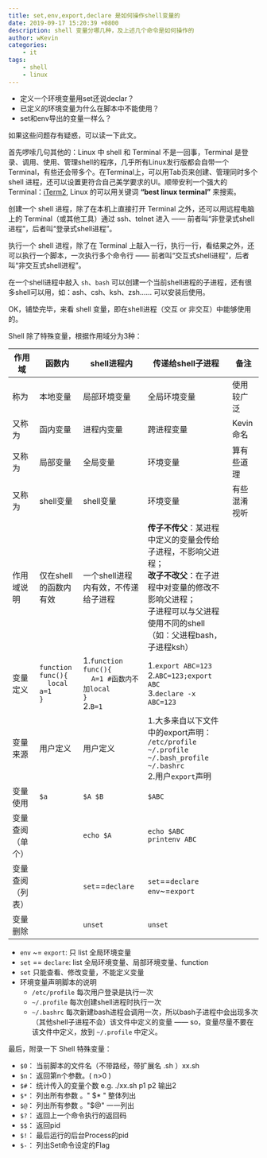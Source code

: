 ```yaml
---
title: set,env,export,declare 是如何操作shell变量的
date: 2019-09-17 15:20:39 +0800
description: shell 变量分哪几种，及上述几个命令是如何操作的
author: wKevin
categories: 
    - it
tags:
    - shell
    - linux
---
```


- 定义一个环境变量用set还说declar？
- 已定义的环境变量为什么在脚本中不能使用？
- set和env导出的变量一样么？

如果这些问题存有疑惑，可以读一下此文。

首先啰嗦几句其他的：Linux 中 shell 和 Terminal 不是一回事，Terminal 是登录、调用、使用、管理shell的程序，几乎所有Linux发行版都会自带一个Terminal，有些还会带多个。在Terminal上，可以用Tab页来创建、管理同时多个 shell 进程，还可以设置更符合自己美学要求的UI。顺带安利一个强大的Terminal：[iTerm2](https://iterm2.com/), Linux 的可以用关键词 **“best linux terminal”** 来搜索。

创建一个 shell 进程，除了在本机上直接打开 Terminal 之外，还可以用远程电脑上的 Terminal（或其他工具）通过 ssh、telnet 进入 —— 前者叫“非登录式shell进程”，后者叫“登录式shell进程”。

执行一个 shell 进程，除了在 Terminal 上敲入一行，执行一行，看结果之外，还可以执行一个脚本，一次执行多个命令行 —— 前者叫“交互式shell进程”，后者叫“非交互式shell进程”。

在一个shell进程中敲入 `sh`、`bash` 可以创建一个当前shell进程的子进程，还有很多shell可以用，如：ash、csh、ksh、zsh…… 可以安装后使用。

OK，铺垫完毕，来看 shell 变量，即在shell进程（交互 or 非交互）中能够使用的。

Shell 除了特殊变量，根据作用域分为3种：

|作用域|函数内|shell进程内|传递给shell子进程|备注|
|---|---|---|---|---|
|称为|本地变量|局部环境变量|全局环境变量|使用较广泛|
|又称为|函内变量|进程内变量|跨进程变量|Kevin命名|
|又称为|局部变量|全局变量|环境变量|算有些道理|
|又称为|shell变量|shell变量|环境变量|有些混淆视听|
|作用域说明|仅在shell的函数内有效|一个shell进程内有效，不传递给子进程|**传子不传父**：某进程中定义的变量会传给子进程，不影响父进程；<br>**改子不改父**：在子进程中对变量的修改不影响父进程；<br>子进程可以与父进程使用不同的shell（如：父进程bash，子进程ksh）|
|变量定义|`function func(){`<br>`  local a=1`<br>`}`|1.`function func(){`<br>`  A=1 #函数内不加local`<br>`}`<br>2.`B=1`|1.`export ABC=123`<br>2.`ABC=123;export ABC`<br>3.`declare -x ABC=123`|
|变量来源|用户定义|用户定义|1.大多来自以下文件中的export声明：<br>`/etc/profile`<br>`~/.profile`<br>`~/.bash_profile`<br>`~/.bashrc`<br>2.用户`export`声明|
|变量使用|`$a`|`$A $B`|`$ABC`|
|变量查阅（单个）| |`echo $A`|`echo $ABC`<br>`printenv ABC`|
|变量查阅（列表）| |`set`==`declare`|`set`==`declare`<br>`env`~=`export`|
|变量删除| | `unset` | `unset`|

- `env` ~= `export`: 只 list 全局环境变量
- `set` == `declare`: list 全局环境变量、局部环境变量、function
- `set` 只能查看、修改变量，不能定义变量
- 环境变量声明脚本的说明
    - `/etc/profile` 每次用户登录是执行一次
    - `~/.profile` 每次创建shell进程时执行一次
    - `~/.bashrc` 每次新建bash进程会调用一次，所以bash子进程中会出现多次（其他shell子进程不会）该文件中定义的变量 —— so，变量尽量不要在该文件中定义，放到 `~/.profile` 中定义。

最后，附录一下 Shell 特殊变量：

- `$0`： 当前脚本的文件名（不带路经，带扩展名 .sh ）xx.sh
- `$n`： 返回第n个参数。( n>0 )
- `$#`： 统计传入的变量个数  e.g. ./xx.sh p1 p2     输出2
- `$*`： 列出所有参数 。" $* " 整体列出
- `$@`： 列出所有参数 。"$@" 一一列出
- `$?`： 返回上一个命令执行的返回码
- `$$`： 返回pid
- `$!`： 最后运行的后台Process的pid
- `$-`： 列出Set命令设定的Flag